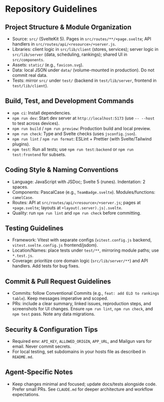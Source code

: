 # Repository Guidelines

## Project Structure & Module Organization

- Source: `src/` (SvelteKit 5). Pages in `src/routes/**/+page.svelte`; API handlers in `src/routes/api/<resource>/+server.js`.
- Libraries: client logic in `src/lib/client` (stores, services); server logic in `src/lib/server` (data, scheduling, rankings); shared UI in `src/components`.
- Assets: `static/` (e.g., `favicon.svg`).
- Data: local JSON under `data/` (volume-mounted in production). Do not commit real data.
- Tests: mirror `src/` under `test/` (backend in `test/lib/server`, frontend in `test/lib/client`).

## Build, Test, and Development Commands

- `npm ci`: Install dependencies.
- `npm run dev`: Start dev server at `http://localhost:5173` (use `-- --host` to test across devices).
- `npm run build` / `npm run preview`: Production build and local preview.
- `npm run check`: Type and Svelte checks (uses `jsconfig.json`).
- `npm run lint` / `npm run format`: ESLint + Prettier (with Svelte/Tailwind plugins).
- `npm test`: Run all tests; use `npm run test:backend` or `npm run test:frontend` for subsets.

## Coding Style & Naming Conventions

- Language: JavaScript with JSDoc; Svelte 5 (runes). Indentation: 2 spaces.
- Components: PascalCase (e.g., `TeamBadge.svelte`). Modules/functions: `camelCase`.
- Routes: API at `src/routes/api/<resource>/+server.js`; pages at `+page.svelte`; layouts at `+layout(.server).js|.svelte`.
- Quality: run `npm run lint` and `npm run check` before committing.

## Testing Guidelines

- Framework: Vitest with separate configs (`vitest.config.js` backend, `vitest.svelte.config.js` frontend/jsdom).
- Location/Names: place tests under `test/**`, mirroring module paths; use `*.test.js`.
- Coverage: prioritize core domain logic (`src/lib/server/**`) and API handlers. Add tests for bug fixes.

## Commit & Pull Request Guidelines

- Commits: follow Conventional Commits (e.g., `feat: add ELO to rankings table`). Keep messages imperative and scoped.
- PRs: include a clear summary, linked issues, reproduction steps, and screenshots for UI changes. Ensure `npm run lint`, `npm run check`, and `npm test` pass. Note any data migrations.

## Security & Configuration Tips

- Required env: `API_KEY`, `ALLOWED_ORIGIN`, `APP_URL`, and Mailgun vars for email. Never commit secrets.
- For local testing, set subdomains in your hosts file as described in `README.md`.

## Agent-Specific Notes

- Keep changes minimal and focused; update docs/tests alongside code. Prefer small PRs. See `CLAUDE.md` for deeper architecture and workflow expectations.
